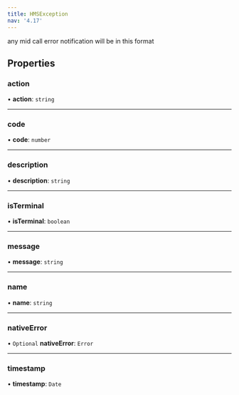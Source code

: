 ```yaml
---
title: HMSException
nav: '4.17'
---
```


any mid call error notification will be in this format

## Properties

### action

• **action**: `string`

---

### code

• **code**: `number`

---

### description

• **description**: `string`

---

### isTerminal

• **isTerminal**: `boolean`

---

### message

• **message**: `string`

---

### name

• **name**: `string`

---

### nativeError

• `Optional` **nativeError**: `Error`

---

### timestamp

• **timestamp**: `Date`
